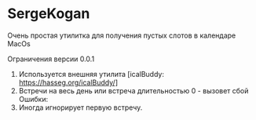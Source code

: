 # SergeKogan

Очень простая утилитка для получения пустых слотов в календаре MacOs

Ограничения версии 0.0.1

1. Используется внешняя утилита [icalBuddy: https://hasseg.org/icalBuddy/]
2. Встречи на весь день или встреча длительностью 0 - вызовет сбой
   Ошибки:
3. Иногда игнорирует первую встречу.
